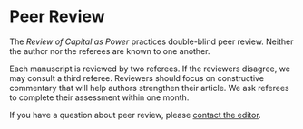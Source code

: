 
# Peer Review

The *Review of Capital as Power* practices double-blind peer review. Neither the author nor the referees are known to one another. 

Each manuscript is reviewed by two referees. If the reviewers disagree, we may consult a third referee. Reviewers should focus on constructive commentary that will help authors strengthen their article. We ask referees to complete their assessment within one month.

If you have a question about peer review, please [contact the editor](mailto:blairfix@gmail.com). 

